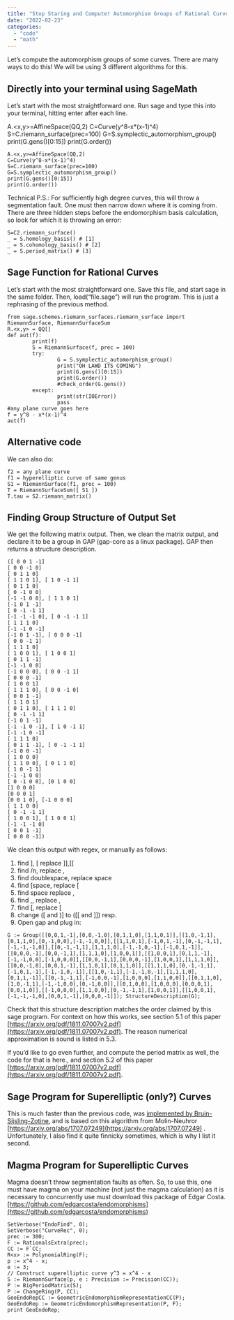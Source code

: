 ```yaml
---
title: "Stop Staring and Compute! Automorphism Groups of Rational Curves"
date: "2022-02-23"
categories: 
  - "code"
  - "math"
---
```


Let’s compute the automorphism groups of some curves. There are many ways to do this! We will be using 3 different algorithms for this.

## Directly into your terminal using SageMath

Let’s start with the most straightforward one. Run sage and type this into your terminal, hitting enter after each line.




  A.<x,y>=AffineSpace(QQ,2)
  C=Curve(y^8-x*(x-1)^4)
  S=C.riemann_surface(prec=100)
  G=S.symplectic_automorphism_group()
  print(G.gens()[0:15])
  print(G.order())

```
A.<x,y>=AffineSpace(QQ,2)
C=Curve(y^8-x*(x-1)^4)
S=C.riemann_surface(prec=100)
G=S.symplectic_automorphism_group()
print(G.gens()[0:15])
print(G.order())
```

Technical P.S.: For sufficiently high degree curves, this will throw a segmentation fault. One must then narrow down where it is coming from. There are three hidden steps before the endomorphism basis calculation, so look for which it is throwing an error:

```
S=C2.riemann_surface()
_ = S.homology_basis() # [1]
_ = S.cohomology_basis() # [2]
_ = S.period_matrix() # [3]
```

## Sage Function for Rational Curves

Let’s start with the most straightforward one. Save this file, and start sage in the same folder. Then, load(“file.sage”) will run the program. This is just a rephrasing of the previous method.

```
from sage.schemes.riemann_surfaces.riemann_surface import RiemannSurface, RiemannSurfaceSum
R.<x,y> = QQ[]
def aut(f):
        print(f)
        S = RiemannSurface(f, prec = 100)
        try:
            	G = S.symplectic_automorphism_group()
                print("OH LAWD ITS COMING")
                print(G.gens()[0:15])
                print(G.order())
                #check_order(G.gens())
        except:
               	print(str(IOError))
                pass
#any plane curve goes here
f = y^8 - x*(x-1)^4
aut(f)
```

## Alternative code

We can also do:

```
f2 = any plane curve
f1 = hyperelliptic curve of same genus
S1 = RiemannSurface(f1, prec = 100)
T = RiemannSurfaceSum([ S1 ])
T.tau = S2.riemann_matrix()
```

## Finding Group Structure of Output Set

We get the following matrix output. Then, we clean the matrix output, and declare it to be a group in GAP (gap-core as a linux package). GAP then returns a structure description.

```
([ 0 0 1 -1]
[ 0 0 -1 0]
[ 0 1 1 0]
[ 1 1 0 1], [ 1 0 -1 1]
[ 0 1 1 0]
[ 0 -1 0 0]
[-1 -1 0 0], [ 1 1 0 1]
[-1 0 1 -1]
[ 0 -1 -1 1]
[-1 -1 -1 0], [ 0 -1 -1 1]
[ 1 1 1 0]
[-1 -1 0 -1]
[-1 0 1 -1], [ 0 0 0 -1]
[ 0 0 -1 1]
[ 1 1 1 0]
[ 1 0 0 1], [ 1 0 0 1]
[ 0 1 1 -1]
[-1 -1 0 0]
[-1 0 0 0], [ 0 0 -1 1]
[ 0 0 0 -1]
[ 1 0 0 1]
[ 1 1 1 0], [ 0 0 -1 0]
[ 0 0 1 -1]
[ 1 1 0 1]
[ 0 1 1 0], [ 1 1 1 0]
[ 0 -1 -1 1]
[-1 0 1 -1]
[-1 -1 0 -1], [ 1 0 -1 1]
[-1 -1 0 -1]
[ 1 1 1 0]
[ 0 1 1 -1], [ 0 -1 -1 1]
[-1 0 0 -1]
[ 1 0 0 0]
[ 1 1 0 0], [ 0 1 1 0]
[ 1 0 -1 1]
[-1 -1 0 0]
[ 0 -1 0 0], [0 1 0 0]
[1 0 0 0]
[0 0 0 1]
[0 0 1 0], [-1 0 0 0]
[ 1 1 0 0]
[ 0 -1 -1 1]
[ 1 0 0 1], [ 1 0 0 1]
[-1 -1 -1 0]
[ 0 0 1 -1]
[ 0 0 0 -1])
```

We clean this output with regex, or manually as follows:

1. find ], [ replace ]],[[
2. find /n, replace ,
3. find doublespace, replace space
4. find [space, replace [
5. find space replace ,
6. find ,, replace ,
7. find [, replace [
8. change ([ and )] to ([[ and ]]) resp.
9. Open gap and plug in:

```
G := Group([[0,0,1,-1],[0,0,-1,0],[0,1,1,0],[1,1,0,1]],[[1,0,-1,1],[0,1,1,0],[0,-1,0,0],[-1,-1,0,0]],[[1,1,0,1],[-1,0,1,-1],[0,-1,-1,1],[-1,-1,-1,0]],[[0,-1,-1,1],[1,1,1,0],[-1,-1,0,-1],[-1,0,1,-1]],[[0,0,0,-1],[0,0,-1,1],[1,1,1,0],[1,0,0,1]],[[1,0,0,1],[0,1,1,-1],[-1,-1,0,0],[-1,0,0,0]],[[0,0,-1,1],[0,0,0,-1],[1,0,0,1],[1,1,1,0]],[[0,0,-1,0],[0,0,1,-1],[1,1,0,1],[0,1,1,0]],[[1,1,1,0],[0,-1,-1,1],[-1,0,1,-1],[-1,-1,0,-1]],[[1,0,-1,1],[-1,-1,0,-1],[1,1,1,0],[0,1,1,-1]],[[0,-1,-1,1],[-1,0,0,-1],[1,0,0,0],[1,1,0,0]],[[0,1,1,0],[1,0,-1,1],[-1,-1,0,0],[0,-1,0,0]],[[0,1,0,0],[1,0,0,0],[0,0,0,1],[0,0,1,0]],[[-1,0,0,0],[1,1,0,0],[0,-1,-1,1],[1,0,0,1]],[[1,0,0,1],[-1,-1,-1,0],[0,0,1,-1],[0,0,0,-1]]); StructureDescription(G);
```

Check that this structure description matches the order claimed by this sage program. For context on how this works, see section 5.1 of this paper [https://arxiv.org/pdf/1811.07007v2.pdf](https://arxiv.org/pdf/1811.07007v2.pdf). The reason numerical approximation is sound is listed in 5.3.

If you’d like to go even further, and compute the period matrix as well, the code for that is here., and section 5.2 of this paper [https://arxiv.org/pdf/1811.07007v2.pdf](https://arxiv.org/pdf/1811.07007v2.pdf).

## Sage Program for Superelliptic (only?) Curves

This is much faster than the previous code, was [implemented by Bruin-Sijsling-Zotine](https://doc.sagemath.org/html/en/reference/curves/sage/schemes/riemann_surfaces/riemann_surface.html), and is based on this algorithm from Molin-Neuhror [https://arxiv.org/abs/1707.07249](https://arxiv.org/abs/1707.07249) . Unfortunately, I also find it quite finnicky sometimes, which is why I list it second.

## Magma Program for Superelliptic Curves

Magma doesn’t throw segmentation faults as often. So, to use this, one must have magma on your machine (not just the magma calculation) as it is necessary to concurrently use must download this package of Edgar Costa. [https://github.com/edgarcosta/endomorphisms](https://github.com/edgarcosta/endomorphisms)

```
SetVerbose("EndoFind", 0);
SetVerbose("CurveRec", 0);
prec := 300;
F := RationalsExtra(prec);
CC := F`CC;
R<x> := PolynomialRing(F);
p := x^4 - x;
e := 3;
// Construct superelliptic curve y^3 = x^4 - x
S := RiemannSurface(p, e : Precision := Precision(CC));
P := BigPeriodMatrix(S);
P := ChangeRing(P, CC);
GeoEndoRepCC := GeometricEndomorphismRepresentationCC(P);
GeoEndoRep := GeometricEndomorphismRepresentation(P, F);
print GeoEndoRep;
```
